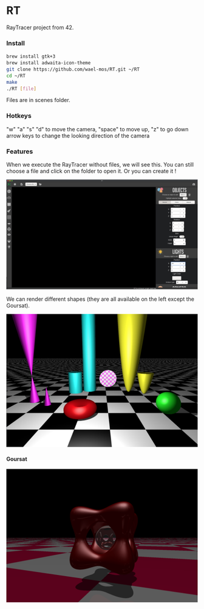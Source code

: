 # RT

RayTracer project from 42.

### Install

```bash
brew install gtk+3
brew install adwaita-icon-theme
git clone https://github.com/wael-mos/RT.git ~/RT
cd ~/RT
make
./RT [file]
```
Files are in scenes folder.

### Hotkeys

"w" "a" "s" "d" to move the camera, "space" to move up, "z" to go down
arrow keys to change the looking direction of the camera

### Features

When we execute the RayTracer without files, we will see this. You can still choose a file and click on the folder to open it. Or you can create it !

<p align="center">
  <img src="https://github.com/wael-mos/RT/blob/master/screens/window.png" width="640"/>
</p>

We can render different shapes (they are all available on the left except the Goursat).

<p align="center">
  <img src="https://github.com/wael-mos/RT/blob/master/screens/objects.png" width="640"/>
</p>

#### Goursat

<p align="center">
  <img src="https://github.com/wael-mos/RT/blob/master/screens/goursat.png" width="640"/>
</p>
